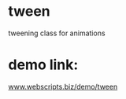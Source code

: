 # tween
tweening class for animations

# demo link:
<a href="http://webscripts.biz/demo/tween/index.html">www.webscripts.biz/demo/tween</a>

